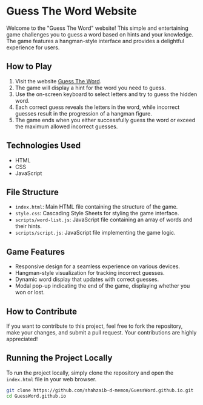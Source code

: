 # Guess The Word Website

Welcome to the "Guess The Word" website! This simple and entertaining game challenges you to guess a word based on hints and your knowledge. The game features a hangman-style interface and provides a delightful experience for users.

## How to Play

1. Visit the website [Guess The Word](https://shahzaib-d-memon.github.io/GuessWord.github.io/).
2. The game will display a hint for the word you need to guess.
3. Use the on-screen keyboard to select letters and try to guess the hidden word.
4. Each correct guess reveals the letters in the word, while incorrect guesses result in the progression of a hangman figure.
5. The game ends when you either successfully guess the word or exceed the maximum allowed incorrect guesses.

## Technologies Used

- HTML
- CSS
- JavaScript

## File Structure

- `index.html`: Main HTML file containing the structure of the game.
- `style.css`: Cascading Style Sheets for styling the game interface.
- `scripts/word-list.js`: JavaScript file containing an array of words and their hints.
- `scripts/script.js`: JavaScript file implementing the game logic.

## Game Features

- Responsive design for a seamless experience on various devices.
- Hangman-style visualization for tracking incorrect guesses.
- Dynamic word display that updates with correct guesses.
- Modal pop-up indicating the end of the game, displaying whether you won or lost.

## How to Contribute

If you want to contribute to this project, feel free to fork the repository, make your changes, and submit a pull request. Your contributions are highly appreciated!

## Running the Project Locally

To run the project locally, simply clone the repository and open the `index.html` file in your web browser.

```bash
git clone https://github.com/shahzaib-d-memon/GuessWord.github.io.git
cd GuessWord.github.io

